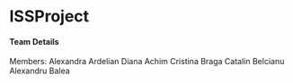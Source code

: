 # ISSProject

#### Team Details

  Members: Alexandra Ardelian
           Diana Achim
           Cristina Braga
           Catalin Belcianu
           Alexandru Balea
